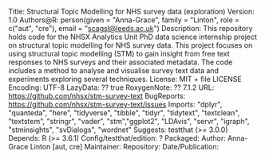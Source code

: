Title: Structural Topic Modelling for NHS survey data (exploration)
Version: 1.0
Authors@R: 
    person(given = "Anna-Grace",
           family = "Linton",
           role = c("aut", "cre"),
           email = "scagsl@leeds.ac.uk")
Description: This repository holds code for the NHSX Analytics Unit PhD data science internship project on structural topic modelling for NHS survey data. This project focuses on using structural topic modelling (STM) to gain insight from free text responses to NHS surveys and their associated metadata. The code includes a method to analyse and visualise survey text data and experiments exploring several techniques.
License: MIT + file LICENSE
Encoding: UTF-8
LazyData: ?? true
RoxygenNote: ?? 7.1.2
URL: https://github.com/nhsx/stm-survey-text
BugReports: https://github.com/nhsx/stm-survey-text/issues
Imports: "dplyr", "quanteda", "here", "tidyverse", "tibble", "tidyr",
                      "tidytext", "textclean", "textstem", "stringr", "vader",
                      "stm","ggplot2", "LDAvis", "servr", "igraph", "stminsights", "svDialogs", "wordnet"
Suggests: testthat (>= 3.0.0)
Depends: R (>= 3.6.1)
Config/testthat/edition: ?
Packaged: 
Author: Anna-Grace Linton [aut, cre]
Maintainer: 
Repository: 
Date/Publication: 
